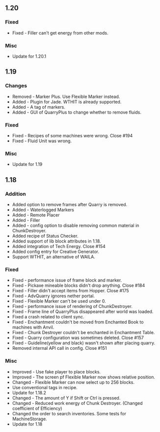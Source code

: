 ## 1.20

### Fixed

* Fixed - Filler can't get energy from other mods.

### Misc

* Update for 1.20.1

## 1.19

### Changes

* Removed - Marker Plus. Use Flexible Marker instead.
* Added - Plugin for Jade. WTHIT is already supported.
* Added - A tag of markers.
* Added - GUI of QuarryPlus to change whether to remove fluids.

### Fixed

* Fixed - Recipes of some machines were wrong. Close #194
* Fixed - Fluid Unit was wrong.

### Misc

* Update for 1.19

## 1.18

### Addition

* Added option to remove frames after Quarry is removed.
* Added - Waterlogged Markers
* Added - Remote Placer
* Added - Filler
* Added - config option to disable removing common material in ChunkDestroyer.
* Added recipe of Status Checker.
* Added support of lib block attributes in 1.18.
* Added integration of Tech Energy. Close #154
* Added config entry for Creative Generator.
* Support WTHIT, an alternative of WAILA.

### Fixed

* Fixed - performance issue of frame block and marker.
* Fixed - Pickaxe mineable blocks didn't drop anything. Close #184
* Fixed - Filler didn't accept items from Hopper. Close #175
* Fixed - AdvQuarry ignores nether portal.
* Fixed - Flexible Marker can't be used under 0.
* Fixed - performance issue of rendering of ChunkDestroyer.
* Fixed - Frame line of QuarryPlus disappeared after world was loaded.
* Fixed a crash related to client sync.
* Fixed - Enchantment couldn't be moved from Enchanted Book to machines with Anvil.
* Fixed - Chunk Destroyer couldn't be enchanted in Enchantment Table.
* Fixed - Quarry configuration was sometimes deleted. Close #157
* Fixed - Guideline(yellow and black) wasn't shown after placing quarry.
* Removed internal API call in config. Close #151

### Misc

* Improved - Use fake player to place blocks.
* Improved - The screen pf Flexible Marker now shows relative position.
* Changed - Flexible Marker can now select up to 256 blocks.
* Use conventional tags in recipe.
* Update for 1.18.2
* Changed - The amount of Y if Shift or Ctrl is pressed.
* Changed - Reduced work energy of Chunk Destroyer. (Changed coefficient of Efficiency)
* Changed the order to search inventories. Some tests for MachineStorage.
* Update for 1.18
